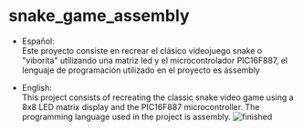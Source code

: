 # snake_game_assembly
* Español: <br>
Este proyecto consiste en recrear el clásico videojuego snake o "viborita" utilizando una matriz led y el microcontrolador PIC16F887, el lenguaje de programación utilizado en el proyecto es assembly


* English:<br>
This project consists of recreating the classic snake video game using a 8x8 LED matrix display and the PIC16F887 microcontroller. The programming language used in the project is assembly.
![finished](https://github.com/user-attachments/assets/fc4fd54a-4880-426f-b75a-b0991bdcab2d)

